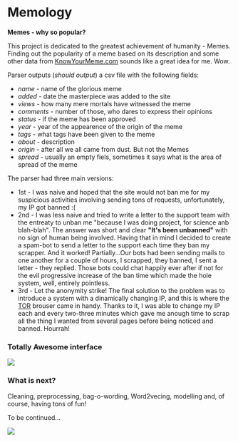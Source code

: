 # Memology
**Memes - why so popular?**


This project is dedicated to the greatest achievement of humanity - Memes. Finding out the popularity of a meme based on its description and some other data from [KnowYourMeme.com](http://KnowYourMeme.com) sounds like a great idea for me. Wow.

Parser outputs (*should output*) a csv file with the following fields:
- *name* - name of the glorious meme
- *added* - date the masterpiece was added to the site
- *views* - how many mere mortals have witnessed the meme
- *comments* - number of those, who dares to express their opinions
- *status* - if the meme has been approved
- *year* - year of the appearence of the origin of the meme
- *tags* - what tags have been given to the meme
- *about* - description
- *origin* - after all we all came from dust. But not the Memes
- *spread* - usually an empty fiels, sometimes it says what is the area of spread of the meme

The parser had three main versions:
- 1st - I was naive and hoped that the site would not ban me for my suspicious activities involving sending tons of requests, unfortunately, my IP got banned :(
- 2nd - I was less naive and tried to write a letter to the support team with the entreaty to unban me "because I was doing project, for science anb blah-blah". The answer was short and clear **"It's been unbanned"** with no sign of human being involved. Having that in mind I decided to create a spam-bot to send a letter to the support each time they ban my scrapper. And it worked! Partially...Our bots had been sending mails to one another for a couple of hours, I scrapped, they banned, I sent a letter - they replied. Those bots could chat happily ever after if not for the evil progressive increase of the ban time which made the hole system, well, entirely pointless. 
- 3rd - Let the anonymity strike! The final solution to the problem was to introduce a system with a dinamically changing IP, and this is where the [TOR](https://www.torproject.org/projects/torbrowser.html.en) brouser came in handy. Thanks to it, I was able to change my IP each and every two-three minutes which gave me anough time to scrap all the thing I wanted from several pages before being noticed and banned. Hourrah!

### Totally Awesome interface
![](https://habrastorage.org/files/d64/47e/ac9/d6447eac989f4453839529414b0bc20e.png)

### What is next?
Cleaning, preprocessing, bag-o-wording, Word2vecing, modelling and, of course, having tons of fun!

To be continued...


![](https://lh3.googleusercontent.com/2lV4Nm6oa9_hY2t-9tBbo3RAuEzcraalogZT0oPDmBqic4tWXliMP_PPWMfG4nnr0vxF=h1264)
